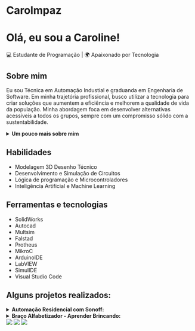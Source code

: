 # Carolmpaz

# Olá, eu sou a Caroline! 
💻 Estudante de Programação | 🌍 Apaixonado por Tecnologia


##  Sobre mim
Eu sou Técnica em Automação Industial e graduanda em Engenharia de Software. Em minha trajetória profissional, busco utilizar a tecnologia para criar soluções que aumentem a eficiência e melhorem a qualidade de vida da população. Minha abordagem foca em desenvolver alternativas acessíveis a todos os grupos, sempre com um compromisso sólido com a sustentabilidade.

<details>
  <summary><b>Um pouco mais sobre mim</b></summary>
  <br/>
<h3>Família e Amigos ❤️</h3>
<p align="center">
  <img src="Gif-Fotos.gif" alt="carrossel de fotos">
</p>
<h3> Peculiaridade sobre mim </h3>
Um das minhas atividades preferidas é cozinhar, e sendo uma estusiasta da confeitaria, eu amo fazer todos os tipos de doces, sendo conhecida por fazer os melhores  cookies e brownies. 🍪🍫
</details>

##  Habilidades
- Modelagem 3D  Desenho Técnico
- Desenvolvimento e Simulação de Circuitos
- Lógica de programação e Microcontroladores
- Inteligência Artificial e Machine Learning


## Ferramentas e tecnologias 
- SolidWorks
- Autocad
- Multsim
- Falstad
- Protheus
- MikroC
- ArduinoIDE
- LabVIEW
- SimulIDE
- Visual Studio Code

## Alguns projetos realizados:
<details>
  <summary><b>Automação Residencial com Sonoff:</b></summary>
  <br/>
  
  <p>O projeto utiliza sistemas de automação residencial para demonstrar aplicações práticas e inovadoras. Ele emprega dispositivos como o sonoff, sensores LDR e servomotores para simular funcionalidades comuns em casas inteligentes. As principais aplicações incluem:</p>
  <ul>
  <li>Controle de Dispositivos em Standby: Um sonoff integrado a uma ventoinha cooler permite simular o controle remoto de um ar-condicionado, acionando e desligando o dispositivo via aplicativo.</li>
  <li>Automação de Persianas: Sensores LDR identificam baixa luminosidade, acionando automaticamente persianas controladas por um sonoff e um servomotor.</li>
  <li>Controle da Iluminação: A intensidade dos LEDs é ajustada conforme a leitura do sensor LDR, variando o brilho e o número de lâmpadas ligadas remotamente.</li>
  <li>Abertura de Portão: Um sonoff integrado a um servomotor simula o acionamento automático de um portão.</li>
  </ul>
  <p>Esses sistemas demonstram como a integração de sensores, atuadores e dispositivos conectados pode tornar ambientes mais inteligentes e funcionais.</p>

</details>
<details>
  <summary><b>Braço Alfabetizador - Aprender Brincando:</b></summary>
  <br/>
  
  <p>O projeto "Braço Alfabetizador" utiliza um braço robótico e inteligência artificial para auxiliar na alfabetização de crianças autistas por meio de blocos interativos. O sistema funciona em etapas:</p>
  <ul>
  <li>Apresentação da Palavra: Uma palavra é selecionada e pronunciada pelo sistema para a criança. O braço robótico organiza as letras da palavra no espaço de trabalho.</li>
  <li>Identificação das Peças: A criança escolhe blocos de letras para formar ou completar palavras. Uma câmera identifica as peças selecionadas, e a IA verifica se estão corretas.</li>
  <li>Feedback Interativo: LEDs e um buzzer fornecem feedback imediato para respostas corretas ou incorretas, incentivando a correção.</li>
  <li>Montagem e Interação: O braço robótico posiciona e organiza as letras, removendo-as gradualmente. A criança preenche as lacunas até completar a palavra, reforçando a aprendizagem.</li>
  <li>Construção do Objeto: Após aprender a palavra, a criança monta um objeto correspondente com peças de montar, associando a palavra ao significado visual e tátil.</li>

  </ul>
  <p>Essa abordagem combina aprendizado auditivo, visual e tátil, promovendo o desenvolvimento cognitivo de forma lúdica e adaptativa.</p>

</details>




<div> 
  <a href="https://instagram.com/carolm.paz" target="_blank"><img src="https://img.shields.io/badge/-Instagram-%23E4405F?style=for-the-badge&logo=instagram&logoColor=white" target="_blank"></a>
  <a href = "mailto:carolmoraespaz1@gmail.com"><img src="https://img.shields.io/badge/-Gmail-%23333?style=for-the-badge&logo=gmail&logoColor=white" target="_blank"></a>
  <a href="https://www.linkedin.com/in/caroline-paz/" target="_blank"><img src="https://img.shields.io/badge/-LinkedIn-%230077B5?style=for-the-badge&logo=linkedin&logoColor=white" target="_blank"></a> 
  
</div>
